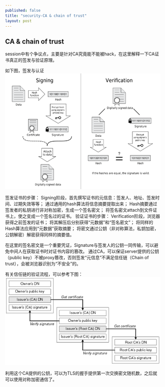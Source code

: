 ```yaml
---
published: false
title: "security-CA & chain of trust"
layout: post
---
```


## CA & chain of trust

session中有个争议点，主要是针对CA究竟能不能被hack，在这里解释一下CA证书真正的签发与验证原理。
 
如下图，签发与认证
![CA sign and verify](/_posts/ffd419fd-3820-3672-93b5-f703627f51cb.png)

签发证书的步骤：
Signing阶段，首先撰写证书的元信息：签发人、地址、签发时间、过期失效等等；
通过通用的hash算法将信息摘要提取出来；
Hash摘要通过签发者的私钥进行非对称加密，生成一个签名密文；
将签名密文attach到文件证书上，使之变成一个签名过的证书。
验证证书的步骤：
Verification阶段，浏览器获得之前签发的证书；
将其解压后分别获得“元数据”和“签名密文”；
将同样的Hash算法应用到“元数据”获取摘要；
将密文通过公钥（非对称算法，私钥加密，公钥解密）解密获得同样的摘要值。
 
在这里的签名密文是一个重要凭证，Signature与签发人的公钥一同传输，可以避免中间人在获取证书时对证书内容的篡改。
通过CA，可以保证server提供的公钥（public key）不被proxy篡改，否则签发“元信息”不满足信任链（Chain of trust），会被浏览器识别为“不安全”的。
 
有关信任链的验证流程，可以参考下图：
![chain of trust](/_posts/dcb3fd7b-1f15-371c-8fe7-fb11c9e0acd6.gif)
 
利用这个CA提供的公钥，可以为TLS的握手提供第一次交换密文随机数，之后就可以使用对称加密通信了。
